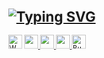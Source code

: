 # [![Typing SVG](https://readme-typing-svg.demolab.com?font=Fira+Code&pause=1000&width=435&lines=Sethu+Satheesh;CYBER+SECURITY+ENTHUSIAST;Passionate+In+WEB+DEV;RESEARCHER)](https://git.io/typing-svg)


<p align="left">
  <img src="https://komarev.com/ghpvc/?username=WH1T3-E4GL3&label=Profile%20views&color=0e75b6&style=flat" alt="WH1T3-E4GL3" height="28"/>

  <a href="https://www.instagram.com/whxitte" target="_blank">
    <img src="https://img.shields.io/badge/Instagram-E4405F?style=for-the-badge&logo=instagram&logoColor=white" height="28"/>
  </a>

  <a href="https://github.com/whxitte/whxitte" target="_blank">
    <img src="https://img.shields.io/badge/GitHub-100000?style=for-the-badge&logo=github&logoColor=white" height="28"/>
  </a>

  <a href="https://t.me/Ka_KsHi_HaTaKe" target="_blank">
    <img src="https://img.shields.io/badge/Telegram-2CA5E0?style=for-the-badge&logo=telegram&logoColor=white" height="28"/>
  </a>

  <a href="https://buymeacoffee.com/whxitte" target="_blank">
    <img src="https://www.buymeacoffee.com/assets/img/custom_images/orange_img.png" alt="Buy Me A Coffee" height="28"/>
  </a>
</p>
